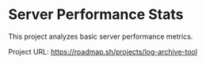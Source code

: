 # Server Performance Stats

This project analyzes basic server performance metrics.

Project URL: https://roadmap.sh/projects/log-archive-tool

